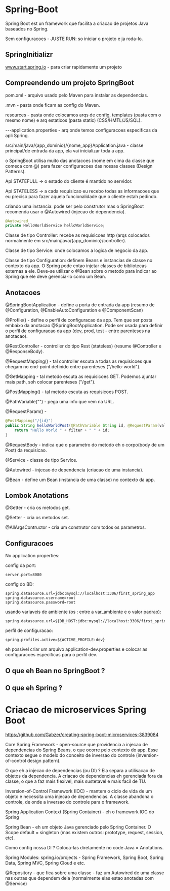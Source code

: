 # Spring-Boot

Spring Boot est un framework que facilita a criacao de projetos Java baseados no Spring.

Sem configuracoes - JUSTE RUN: so iniciar o projeto e ja roda-lo.


## SpringInitializr

www.start.spring.io - para criar rapidamente um projeto


## Compreendendo um projeto SpringBoot

pom.xml - arquivo usado pelo Maven para instalar as dependencias.

.mvn - pasta onde ficam as config do Maven.

resources - pasta onde colocamos arqs de config, templates (pasta com o mesmo nome) e arq estaticos (pasta static) (CSS/HMTL/JS/SQL).

---application.properties - arq onde temos configuracoes especificas da apli Spring.

src/main/java/{app_dominio}/{nome_app}Application.java - classe principal/de entrada da app, ela vai inicializar toda a app.

o SpringBoot utilisa muito das anotacoes (nome em cima da classe que comeca com @) para fazer configuracoes das nossas classes (Design Patterns).

Api STATEFULL -> o estado do cliente é mantido no servidor.

Api STATELESS -> a cada requisicao eu recebo todas as informacoes que eu preciso para fazer aquela funcionalidade que o cliente estah pedindo.

criando uma instancia: pode ser pelo construtor mas o SpringBoot recomenda usar o @Autowired (injecao de dependencia).

```java
@Autowired
private HelloWorldService helloWorldService;
```

Classe de tipo Controller: recebe as requisicoes http (arqs colocados normalmente em src/main/java/{app_dominio}/controller).

Classe de tipo Service: onde colocamos a logica de negocio da app.

Classe de tipo Configuration: definem Beans e instancias de classe no contexto da app. O Spring pode entao injetar classes de bibliotecas externas a ele.
Deve-se utilizar o @Bean sobre o metodo para indicar ao Spring que ele deve gerencia-lo como um Bean.


## Anotacoes

@SpringBootApplication - define a porta de entrada da app (resumo de @Configuration, @EnableAutoConfiguration e @ComponentScan)

@Profile() - define o perfil de configuracao da app. Tem que ser posta embaixo da anotacao @SpringBootApplication. Pode ser usada para definir o perfil de configuracao da app (dev, prod, test - entre parenteses na anotacao).

@RestController - controller do tipo Rest (stateless) (resume @Controller e @ResponseBody).

@RequestMapping() - tal controller escuta a todas as requisicoes que chegam no end-point definido entre parenteses ("/hello-world").

@GetMapping - tal metodo escuta as requisicoes GET. Podemos ajuntar mais path, soh colocar parenteses ("/get").

@PostMapping() - tal metodo escuta as requisicoes POST.

@PathVariable("") - pega uma info que vem na URL.

@RequestParam() - 
```java
@PostMapping("/{id}")
public String helloWorldPost(@PathVariable String id, @RequestParam(value = "filter", defaultValue = "nenhum") String filter, @RequestBody User body) {
    return "Hello World " + filter + " " + id;
}
```

@RequestBody - indica que o parametro do metodo eh o corpo(body de um Post) da requisicao.

@Service - classe de tipo Service.

@Autowired - injecao de dependencia (criacao de uma instancia).

@Bean - define um Bean (instancia de uma classe) no contexto da app.


## Lombok Anotations

@Getter - cria os metodos get.

@Setter - cria os metodos set.

@AllArgsContructor - cria um construtor com todos os parametros.


## Configuracoes

No application.properties:

config da port:

```
server.port=8080
```

config do BD:

```
spring.datasource.url=jdbc:mysql://localhost:3306/first_spring_app
spring.datasource.username=root
spring.datasource.password=root
```

usando variaveis de ambiente (os : entre a var_ambiente e o valor padrao):

```
spring.datasource.url=${DB_HOST:jdbc:mysql://localhost:3306/first_spring_app}
```

perfil de configuracao:

```
spring.profiles.active=${ACTIVE_PROFILE:dev}
```

eh possivel criar um arquivo application-dev.properties e colocar as configuracoes especificas para o perfil dev.


## O que eh Bean no SpringBoot ?
## O que eh Spring ?


# Criacao de microservices Spring Boot

https://github.com/Gabzer/creating-spring-boot-microservices-3839084

Core Spring Framework - open-source que providencia a injecao de dependencias do Spring Beans, o que ocorre pelo contexto do app. Esse contexto segue o modelo do conceito de inversao do controle (inversion-of-control design pattern).

O que eh a injecao de dependencias (ou DI) ? Ela separa a utilisacao de objetos da dependencia. A criacao de dependencias eh gerenciada fora da classe, o que a faz mais flexivel, mais sustetavel e mais facil de TU.

Inversion-of-Control Framework (IOC) - mantem o ciclo de vida de um objeto e necessita uma injecao de dependencias. A classe abandona o controle, de onde a inversao do controle para o framework.

Spring Application Context (Spring Container) - eh o framework IOC do Spring

Spring Bean - eh um objeto Java gerenciado pelo Spring Container. O Scope default = singleton (mas existem outros: prototype, request, session, etc).

Como config nossa DI ? Coloca-las diretamente no code Java = Anotations.

Spring Modules: spring.io/projects - Spring Framework, Spring Boot, Spring Data, Spring MVC, Spring Cloud e etc.

@Repository - que fica sobre uma classe - faz um Autowired de uma classe nas outras que dependem dela (normalmente elas estao anotadas com @Service)